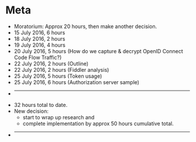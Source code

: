 
# Meta

* Moratorium: Approx 20 hours, then make another decision. 
* 15 July 2016, 6 hours
* 18 July 2016, 2 hours
* 19 July 2016, 4 hours
* 20 July 2016, 5 hours (How do we capture & decrypt OpenID Connect Code Flow Traffic?)
* 22 July 2016, 2 hours (Outline)
* 22 July 2016, 2 hours (Fiddler analysis)
* 25 July 2016, 5 hours (Token usage)
* 25 July 2016, 6 hours (Authorization server sample)
* -----
* 32 hours total to date. 
* New decision: 
    * start to wrap up research and 
    * complete implementation by approx 50 hours cumulative total.
* -----